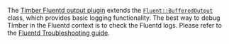 The [Timber Fluentd output plugin](https://github.com/timberio/fluent-plugin-timber) extends the [`Fluent::BufferedOutput`](http://www.rubydoc.info/github/fluent/fluentd/Fluent/BufferedOutput) class, which provides basic logging functionality. The best way to debug Timber in the Fluentd context is to check the Fluentd logs. Please refer to the [Fluentd Troubleshooting guide](https://docs.fluentd.org/v0.12/articles/trouble-shooting).
